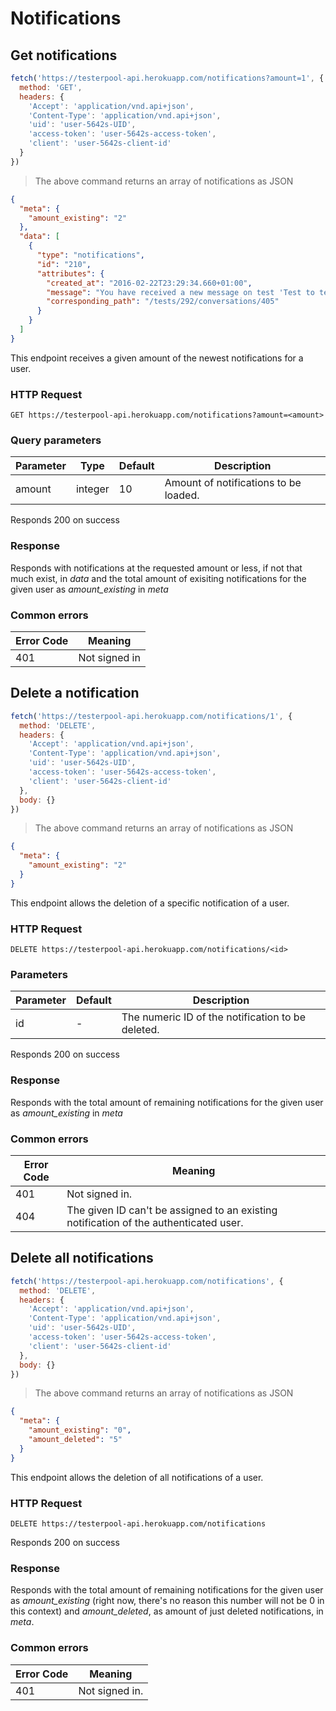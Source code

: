 # Notifications

## Get notifications

```javascript
fetch('https://testerpool-api.herokuapp.com/notifications?amount=1', {
  method: 'GET',
  headers: {
    'Accept': 'application/vnd.api+json',
    'Content-Type': 'application/vnd.api+json',
    'uid': 'user-5642s-UID',
    'access-token': 'user-5642s-access-token',
    'client': 'user-5642s-client-id'
  }
})
```

> The above command returns an array of notifications as JSON

```json
{
  "meta": {
    "amount_existing": "2"
  },
  "data": [
    {
      "type": "notifications",
      "id": "210",
      "attributes": {
        "created_at": "2016-02-22T23:29:34.660+01:00",
        "message": "You have received a new message on test 'Test to test a test'.",
        "corresponding_path": "/tests/292/conversations/405"
      }
    }
  ]
}
```

This endpoint receives a given amount of the newest notifications for a user.

### HTTP Request

`GET https://testerpool-api.herokuapp.com/notifications?amount=<amount>`

### Query parameters

Parameter | Type | Default | Description
--------- | ---- | ------- | -----------
amount | integer | 10 | Amount of notifications to be loaded.

<aside class="success">
Responds 200 on success
</aside>

### Response

Responds with notifications at the requested amount or less, if not that much exist, in *data* and the total amount of exisiting notifications for the given user as *amount_existing* in *meta*

### Common errors

Error Code | Meaning
---------- | -------
401 | Not signed in



## Delete a notification

```javascript
fetch('https://testerpool-api.herokuapp.com/notifications/1', {
  method: 'DELETE',
  headers: {
    'Accept': 'application/vnd.api+json',
    'Content-Type': 'application/vnd.api+json',
    'uid': 'user-5642s-UID',
    'access-token': 'user-5642s-access-token',
    'client': 'user-5642s-client-id'
  },
  body: {}
})
```

> The above command returns an array of notifications as JSON

```json
{
  "meta": {
    "amount_existing": "2"
  }
}
```

This endpoint allows the deletion of a specific notification of a user.

### HTTP Request

`DELETE https://testerpool-api.herokuapp.com/notifications/<id>`

### Parameters

Parameter | Default | Description
--------- | ------- | -----------
id | - | The numeric ID of the notification to be deleted.

<aside class="success">
Responds 200 on success
</aside>

### Response

Responds with the total amount of remaining notifications for the given user as *amount_existing* in *meta*

### Common errors

Error Code | Meaning
---------- | -------
401 | Not signed in.
404 | The given ID can't be assigned to an existing notification of the authenticated user.


## Delete all notifications

```javascript
fetch('https://testerpool-api.herokuapp.com/notifications', {
  method: 'DELETE',
  headers: {
    'Accept': 'application/vnd.api+json',
    'Content-Type': 'application/vnd.api+json',
    'uid': 'user-5642s-UID',
    'access-token': 'user-5642s-access-token',
    'client': 'user-5642s-client-id'
  },
  body: {}
})
```

> The above command returns an array of notifications as JSON

```json
{
  "meta": {
    "amount_existing": "0",
    "amount_deleted": "5"
  }
}
```

This endpoint allows the deletion of all notifications of a user.

### HTTP Request

`DELETE https://testerpool-api.herokuapp.com/notifications`

<aside class="success">
Responds 200 on success
</aside>

### Response

Responds with the total amount of remaining notifications for the given user as *amount_existing* (right now, there's no reason this number will not be 0 in this context) and *amount_deleted*, as amount of just deleted notifications, in *meta*.

### Common errors

Error Code | Meaning
---------- | -------
401 | Not signed in.

